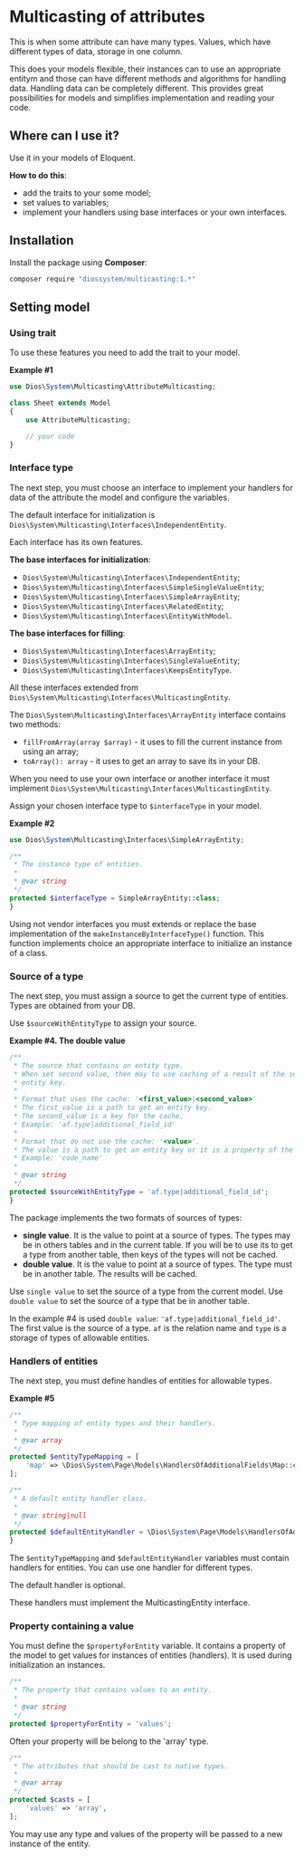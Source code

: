 # Multicasting of attributes

This is when some attribute can have many types. Values, which have different types of data, storage in one column.

This does your models flexible, their instances can to use an appropriate entitym and those can have different methods and algorithms for handling data. Handling data can be completely different.
This provides great possibilities for models and simplifies implementation and reading your code.

## Where can I use it?

Use it in your models of Eloquent.

**How to do this**:
- add the traits to your some model;
- set values to variables;
- implement your handlers using base interfaces or your own interfaces.

## Installation

Install the package using **Composer**:

```bash
composer require "diossystem/multicasting:1.*"
```

## Setting model

### Using trait

To use these features you need to add the trait to your model.

**Example #1**

```php
use Dios\System\Multicasting\AttributeMulticasting;

class Sheet extends Model
{
    use AttributeMulticasting;

    // your code
}
```

### Interface type

The next step, you must choose an interface to implement your handlers for data of the attribute the model and configure the variables.

The default interface for initialization is ```Dios\System\Multicasting\Interfaces\IndependentEntity```.

Each interface has its own features.

**The base interfaces for initialization**:
- ```Dios\System\Multicasting\Interfaces\IndependentEntity```;
- ```Dios\System\Multicasting\Interfaces\SimpleSingleValueEntity```;
- ```Dios\System\Multicasting\Interfaces\SimpleArrayEntity```;
- ```Dios\System\Multicasting\Interfaces\RelatedEntity```;
- ```Dios\System\Multicasting\Interfaces\EntityWithModel```.

**The base interfaces for filling**:
- ```Dios\System\Multicasting\Interfaces\ArrayEntity```;
- ```Dios\System\Multicasting\Interfaces\SingleValueEntity```;
- ```Dios\System\Multicasting\Interfaces\KeepsEntityType```.


All these interfaces extended from ```Dios\System\Multicasting\Interfaces\MulticastingEntity```.

The ```Dios\System\Multicasting\Interfaces\ArrayEntity``` interface contains two methods:
- ```fillFromArray(array $array)``` - it uses to fill the current instance from using an array;
- ```toArray(): array``` - it uses to get an array to save its in your DB.

When you need to use your own interface or another interface it must implement ```Dios\System\Multicasting\Interfaces\MulticastingEntity```.

Assign your chosen interface type to ```$interfaceType``` in your model.

**Example #2**

```php
use Dios\System\Multicasting\Interfaces\SimpleArrayEntity;

/**
 * The instance type of entities.
 *
 * @var string
 */
protected $interfaceType = SimpleArrayEntity::class;
}
```

Using not vendor interfaces you must extends or replace the base implementation of the ```makeInstanceByInterfaceType()``` function. This function implements choice an appropriate interface to initialize an instance of a class.

### Source of a type

The next step, you must assign a source to get the current type of entities. Types are obtained from your DB.

Use ```$sourceWithEntityType``` to assign your source.

**Example #4. The double value**

```php
/**
 * The source that contains an entity type.
 * When set second value, then may to use caching of a result of the search
 * entity key.
 *
 * Format that uses the cache: '<first_value>|<second_value>'
 * The first_value is a path to get an entity key.
 * The second_value is a key for the cache.
 * Example: 'af.type|additional_field_id'
 *
 * Format that do not use the cache: '<value>'.
 * The value is a path to get an entity key or it is a property of the current model.
 * Example: 'code_name'
 *
 * @var string
 */
protected $sourceWithEntityType = 'af.type|additional_field_id';
}
```

The package implements the two formats of sources of types:
- **single value**. It is the value to point at a source of types. The types may be in others tables and in the current table. If you will be to use its to get a type from another table, then keys of the types will not be cached.
- **double value**. It is the value to point at a source of types. The type must be in another table. The results will be cached.

Use ``single value`` to set the source of a type from the current model.
Use ``double value`` to set the source of a type that be in another table.

In the example #4 is used ``double value``: ``'af.type|additional_field_id'``.
The first value is the source of a type. ```af``` is the relation name and ```type``` is a storage of types of allowable entities.

### Handlers of entities

The next step, you must define handles of entities for allowable types.

**Example #5**

```php
/**
 * Type mapping of entity types and their handlers.
 *
 * @var array
 */
protected $entityTypeMapping = [
    'map' => \Dios\System\Page\Models\HandlersOfAdditionalFields\Map::class,
];

/**
 * A default entity handler class.
 *
 * @var string|null
 */
protected $defaultEntityHandler = \Dios\System\Page\Models\HandlersOfAdditionalFields\DefaultHandler::class;
}
```

The ```$entityTypeMapping``` and ```$defaultEntityHandler``` variables must contain handlers for entities. You can use one handler for different types.

The default handler is optional.

These handlers must implement the MulticastingEntity interface.

### Property containing a value

You must define the ```$propertyForEntity``` variable. It contains a property of the model to get values for instances of entities (handlers). It is used during initialization an instances.


```php
/**
 * The property that contains values to an entity.
 *
 * @var string
 */
protected $propertyForEntity = 'values';
```

Often your property will be belong to the 'array' type.

```php
/**
 * The attributes that should be cast to native types.
 *
 * @var array
 */
protected $casts = [
    'values' => 'array',
];
```

You may use any type and values of the property will be passed to a new instance of the entity.
